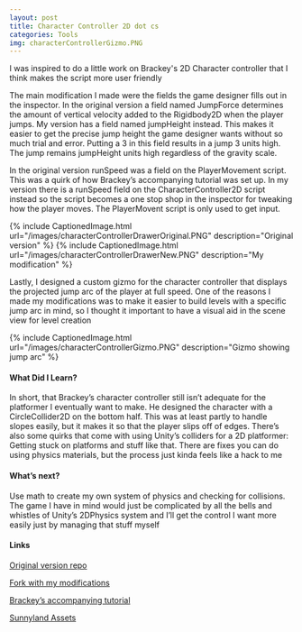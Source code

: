 ```yaml
---
layout: post
title: Character Controller 2D dot cs
categories: Tools
img: characterControllerGizmo.PNG
---
```


I was inspired to do a little work on Brackey's 2D Character controller that I think makes the script more user friendly

The main modification I made were the fields the game designer fills out in the inspector.  In the original version a field named JumpForce determines the amount of vertical velocity added to the Rigidbody2D when the player jumps.  My version has a field named jumpHeight instead.  This makes it easier to get the precise jump height the game designer wants without so much trial and error.  Putting a 3 in this field results in a jump 3 units high. The jump remains jumpHeight units high regardless of the gravity scale.

In the original version runSpeed was a field on the PlayerMovement script.  This was a quirk of how Brackey’s accompanying tutorial was set up. In my version there is a runSpeed field on the CharacterController2D script instead so the script becomes a one stop shop in the inspector for tweaking how the player moves.  The PlayerMovent script is only used to get input.

{% include CaptionedImage.html url="/images/characterControllerDrawerOriginal.PNG" description="Original version" %}
{% include CaptionedImage.html url="/images/characterControllerDrawerNew.PNG" description="My modification" %}

Lastly, I designed a custom gizmo for the character controller that displays the projected jump arc of the player at full speed.  One of the reasons I made my modifications was to make it easier to build levels with a specific jump arc in mind, so I thought it important to have a visual aid in the scene view for level creation

{% include CaptionedImage.html url="/images/characterControllerGizmo.PNG" description="Gizmo showing jump arc" %}

#### What Did I Learn?

In short, that Brackey’s character controller still isn’t adequate for the platformer I eventually want to make.  He designed the character with a CircleCollider2D on the bottom half.  This was at least partly to handle slopes easily, but it makes it so that the player slips off of edges.  There’s also some quirks that come with using Unity’s colliders for a 2D platformer: Getting stuck on platforms and stuff like that.  There are fixes you can do using physics materials, but the process just kinda feels like a hack to me

#### What’s next?

Use math to create my own system of physics and checking for collisions. The game I have in mind would just be complicated by all the bells and whistles of Unity’s 2DPhysics system and I’ll get the control I want more easily just by managing that stuff myself

#### Links
[Original version repo](https://github.com/Brackeys/2D-Movement)

[Fork with my modifications](https://github.com/MelodyMorse/2D-Movement)

[Brackey’s accompanying tutorial](https://www.youtube.com/watch?v=dwcT-Dch0bA&t=289s) 

[Sunnyland Assets](https://assetstore.unity.com/packages/2d/characters/sunny-land-103349?aid=1101lPGj&cid=1101l6H2CqBR&utm_source=aff) 
